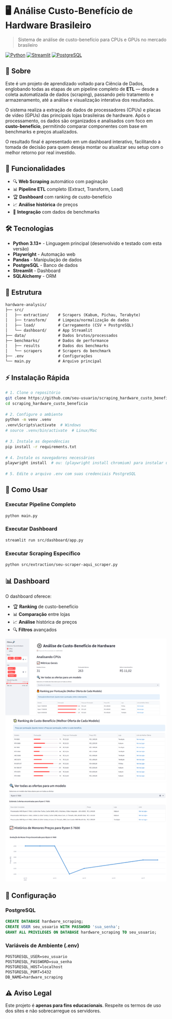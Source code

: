 # 🖥️ Análise Custo-Benefício de Hardware Brasileiro

> Sistema de análise de custo-benefício para CPUs e GPUs no mercado brasileiro

[![Python](https://img.shields.io/badge/Python-3.13+-blue.svg)](https://python.org)
[![Streamlit](https://img.shields.io/badge/Streamlit-1.47.0-red.svg)](https://streamlit.io)
[![PostgreSQL](https://img.shields.io/badge/PostgreSQL-13+-green.svg)](https://postgresql.org)

## 🎯 Sobre

Este é um projeto de aprendizado voltado para Ciência de Dados, englobando todas as etapas de um pipeline completo de **ETL** — desde a coleta automatizada de dados (scraping), passando pelo tratamento e armazenamento, até a análise e visualização interativa dos resultados.

O sistema realiza a extração de dados de processadores (CPUs) e placas de vídeo (GPUs) das principais lojas brasileiras de hardware. Após o processamento, os dados são organizados e analisados com foco em **custo-benefício**, permitindo comparar componentes com base em benchmarks e preços atualizados.

O resultado final é apresentado em um dashboard interativo, facilitando a tomada de decisão para quem deseja montar ou atualizar seu setup com o melhor retorno por real investido.

## 🚀 Funcionalidades

- 🔍 **Web Scraping** automático com paginação
- 📊 **Pipeline ETL** completo (Extract, Transform, Load)
- 🏆 **Dashboard** com ranking de custo-benefício
- 📈 **Análise histórica** de preços
- 🎯 **Integração** com dados de benchmarks

## 🛠️ Tecnologias

- **Python 3.13+** - Linguagem principal (desenvolvido e testado com esta versão)
- **Playwright** - Automação web
- **Pandas** - Manipulação de dados
- **PostgreSQL** - Banco de dados
- **Streamlit** - Dashboard
- **SQLAlchemy** - ORM

## 📁 Estrutura

```
hardware-analysis/
├── src/
│   ├── extraction/    # Scrapers (Kabum, Pichau, Terabyte)
│   ├── transform/     # Limpeza/normalização de dados
│   ├── load/          # Carregamento (CSV + PostgreSQL)
│   └── dashboard/     # App Streamlit
├── data/              # Dados brutos/processados
├── benchmarks/        # Dados de performance
│   ├── results        # Dados dos benchmarks
│   └── scrapers       # Scrapers do benchmark
├── .env               # Configurações
└── main.py            # Arquivo principal
```

## ⚡ Instalação Rápida

```bash
# 1. Clone o repositório
git clone https://github.com/seu-usuario/scraping_hardware_custo_beneficio.git
cd scraping_hardware_custo_beneficio

# 2. Configure o ambiente
python -m venv .venv
.venv\Scripts\activate  # Windows
# source .venv/bin/activate  # Linux/Mac

# 3. Instale as dependências
pip install -r requirements.txt

# 4. Instale os navegadores necessários
playwright install  # ou: (playwright install chromium) para instalar um específico 

# 5. Edite o arquivo .env com suas credenciais PostgreSQL
```

## 🚀 Como Usar

### **Executar Pipeline Completo**
```bash
python main.py
```

### **Executar Dashboard**
```bash
streamlit run src/dashboard/app.py
```

### **Executar Scraping Específico**
```bash
python src/extraction/seu-scraper-aqui_scraper.py
```

## 📊 Dashboard

O dashboard oferece:
- 🏆 **Ranking** de custo-benefício
- 📊 **Comparação** entre lojas
- 📈 **Análise** histórica de preços
- 🔍 **Filtros** avançados

![Exemplo do Dashboard](src/dashboard/imgs/tela-inicial.png)
![Ranking Custo-Benefício](src/dashboard/imgs/custo-beneficio.png)
![Histórico de um produto](src/dashboard/imgs/historico.png)


## 🔧 Configuração

### **PostgreSQL**
```sql
CREATE DATABASE hardware_scraping;
CREATE USER seu_usuario WITH PASSWORD 'sua_senha';
GRANT ALL PRIVILEGES ON DATABASE hardware_scraping TO seu_usuario;
```

### **Variáveis de Ambiente (.env)**
```env
POSTGRESQL_USER=seu_usuario
POSTGRESQL_PASSWORD=sua_senha
POSTGRESQL_HOST=localhost
POSTGRESQL_PORT=5432
DB_NAME=hardware_scraping
```



## ⚠️ Aviso Legal

Este projeto é **apenas para fins educacionais**. Respeite os termos de uso dos sites e não sobrecarregue os servidores.
